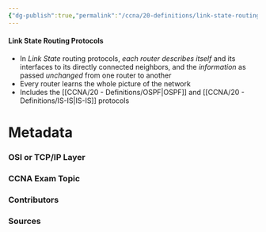 ```yaml
---
{"dg-publish":true,"permalink":"/ccna/20-definitions/link-state-routing-protocols/","tags":["defs_ccna"],"created":"2023-11-05T10:55:11.000-08:00","updated":"2023-11-06T17:10:21.214-08:00"}
---
```


#### Link State Routing Protocols
- In *Link State* routing protocols, *each router describes itself* and its interfaces to its directly connected neighbors, and the *information* as passed *unchanged* from one router to another
- Every router learns the whole picture of the network
- Includes the [[CCNA/20 - Definitions/OSPF\|OSPF]] and [[CCNA/20 - Definitions/IS-IS\|IS-IS]] protocols

# Metadata
### OSI or TCP/IP Layer

### CCNA Exam Topic

### Contributors

### Sources
